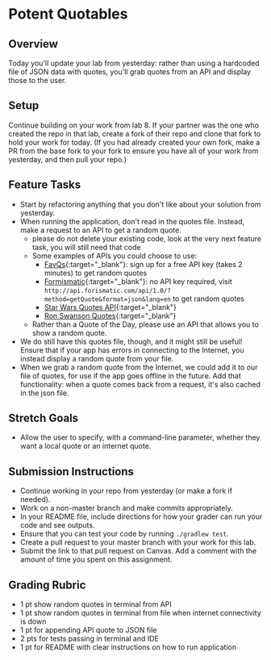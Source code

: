 # Potent Quotables

## Overview
Today you'll update your lab from yesterday: rather than using a hardcoded file of JSON data with quotes, you'll grab quotes from an API and display those to the user.

## Setup
Continue building on your work from lab 8. If your partner was the one who created the repo in that lab, create a fork of their repo and clone that fork to hold your work for today. (If you had already created your own fork, make a PR from the base fork to your fork to ensure you have all of your work from yesterday, and then pull your repo.)

## Feature Tasks
- Start by refactoring anything that you don't like about your solution from yesterday.
- When running the application, don't read in the quotes file. Instead, make a request to an API to get a random quote.
    - please do not delete your existing code, look at the very next feature task, you will still need that code
    - Some examples of APIs you could choose to use:
        - [FavQs](https://favqs.com/api){:target="_blank"}: sign up for a free API key (takes 2 minutes) to get random quotes
        - [Formismatic](http://formismatic.com/en/api){:target="_blank"}: no API key required, visit `http://api.forismatic.com/api/1.0/?method=getQuote&format=json&lang=en` to get random quotes
        - [Star Wars Quotes API](http://swquotesapi.digitaljedi.dk/index.html){:target="_blank"}
        - [Ron Swanson Quotes](https://github.com/jamesseanwright/ron-swanson-quotes#ron-swanson-quotes-api){:target="_blank"}
    - Rather than a Quote of the Day, please use an API that allows you to show a random quote.
- We do still have this quotes file, though, and it might still be useful! Ensure that if your app has errors in connecting to the Internet, you instead display a random quote from your file.
- When we grab a random quote from the Internet, we could add it to our file of quotes, for use if the app goes offline in the future. Add that functionality: when a quote comes back from a request, it's also cached in the json file.

## Stretch Goals
- Allow the user to specify, with a command-line parameter, whether they want a local quote or an internet quote.

## Submission Instructions
* Continue working in your repo from yesterday (or make a fork if needed).
* Work on a non-master branch and make commits appropriately.
* In your README file, include directions for how your grader can run your code and see outputs.
* Ensure that you can test your code by running `./gradlew test`.
* Create a pull request to your master branch with your work for this lab.
* Submit the link to that pull request on Canvas. Add a comment with the amount of time you spent on this assignment.

## Grading Rubric
- 1 pt show random quotes in terminal from API
- 1 pt show random quotes in terminal from file when internet connectivity is down
- 1 pt for appending API quote to JSON file
- 2 pts for tests passing in terminal and IDE
- 1 pt for README with clear instructions on how to run application
